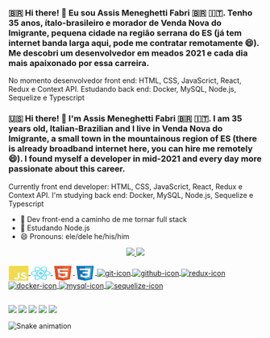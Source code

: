 ### 🇧🇷 Hi there! 👋 Eu sou Assis Meneghetti Fabri 🇧🇷 🇮🇹. Tenho 35 anos, ítalo-brasileiro e morador de Venda Nova do Imigrante, pequena cidade na região serrana do ES (já tem internet banda larga aqui, pode me contratar remotamente 😄). Me descobri um desenvolvedor em meados 2021 e cada dia mais apaixonado por essa carreira. 

No momento desenvolvedor front end: HTML, CSS, JavaScrict, React, Redux e Context API.
Estudando back end: Docker, MySQL, Node.js, Sequelize e Typescript

### 🇺🇸 Hi there! 👋 I'm Assis Meneghetti Fabri 🇧🇷 🇮🇹. I am 35 years old, Italian-Brazilian and I live in Venda Nova do Imigrante, a small town in the mountainous region of ES (there is already broadband internet here, you can hire me remotely 😄). I found myself a developer in mid-2021 and every day more passionate about this career.

Currently front end developer: HTML, CSS, JavaScrict, React, Redux e Context API.
I'm studying back end: Docker, MySQL, Node.js, Sequelize e Typescript

- 🔭 Dev front-end a caminho de me tornar full stack
- 🌱 Estudando Node.js
- 😄 Pronouns: ele/dele he/his/him

<div align="center">
  <a href="https://github.com/assisMeneghetti">
  <img height="180em" src="https://github-readme-stats.vercel.app/api?username=assisMeneghetti&show_icons=true&theme=merko&include_all_commits=true&count_private=true"/>
  <img height="180em" src="https://github-readme-stats.vercel.app/api/top-langs/?username=assisMeneghetti&layout=compact&langs_count=7&theme=merko"/>
</div>
  
<div style="display: inline_block"><br>
  <img align="center" alt="js-icon" height="30" width="40" src="https://raw.githubusercontent.com/devicons/devicon/master/icons/javascript/javascript-plain.svg">
  <img align="center" alt="react-icon" height="30" width="40" src="https://raw.githubusercontent.com/devicons/devicon/master/icons/react/react-original.svg">
  <img align="center" alt="HTML-icon" height="30" width="40" src="https://raw.githubusercontent.com/devicons/devicon/master/icons/html5/html5-original.svg">
  <img align="center" alt="CSS-icon" height="30" width="40" src="https://raw.githubusercontent.com/devicons/devicon/master/icons/css3/css3-original.svg">
  <img align="center" alt="git-icon" height="30" width="40" src="https://cdn.jsdelivr.net/gh/devicons/devicon/icons/git/git-original.svg">
  <img align="center" alt="github-icon" height="30" width="40" src="https://cdn.jsdelivr.net/gh/devicons/devicon/icons/github/github-original.svg">
  <img align="center" alt="redux-icon" height="30" width="40" src="https://cdn.jsdelivr.net/gh/devicons/devicon/icons/redux/redux-original.svg" />
  <img align="center" alt="docker-icon" height="30" width="40" src="https://cdn.jsdelivr.net/gh/devicons/devicon/icons/docker/docker-original.svg" />
  <img align="center" alt="mysql-icon" height="30" width="40" src="https://cdn.jsdelivr.net/gh/devicons/devicon/icons/mysql/mysql-original.svg" />
  <img align="center" alt="sequelize-icon" height="30" width="40" src="https://cdn.jsdelivr.net/gh/devicons/devicon/icons/sequelize/sequelize-plain.svg" />
</div>

  ##
  
<div> 
  <a href="https://www.youtube.com/channel/UCLWKQYZKYevHedy_P0YK8hA" target="_blank"><img src="https://img.shields.io/badge/YouTube-FF0000?style=for-the-badge&logo=youtube&logoColor=white" target="_blank"></a>
  <a href="https://www.instagram.com/assis_meneghetti/" target="_blank"><img src="https://img.shields.io/badge/-Instagram-%23E4405F?style=for-the-badge&logo=instagram&logoColor=white" target="_blank"></a>
 	<a href="https://www.twitch.tv/ash_meneghetti" target="_blank"><img src="https://img.shields.io/badge/Twitch-9146FF?style=for-the-badge&logo=twitch&logoColor=white" target="_blank"></a>
<!--  <a href="https://discord.gg/wagxzStdcR" target="_blank"><img src="https://img.shields.io/badge/Discord-7289DA?style=for-the-badge&logo=discord&logoColor=white" target="_blank"></a>  -->
  <a href = "mailto:assis1986@gmail.com"><img src="https://img.shields.io/badge/-Gmail-%23333?style=for-the-badge&logo=gmail&logoColor=white" target="_blank"></a>
  <a href="https://www.linkedin.com/in/assis-meneghetti/" target="_blank"><img src="https://img.shields.io/badge/-LinkedIn-%230077B5?style=for-the-badge&logo=linkedin&logoColor=white" target="_blank"></a> 
</div>  
  
  ![Snake animation](https://github.com/assisMeneghetti/assisMeneghetti/blob/output/github-contribution-grid-snake.svg)

